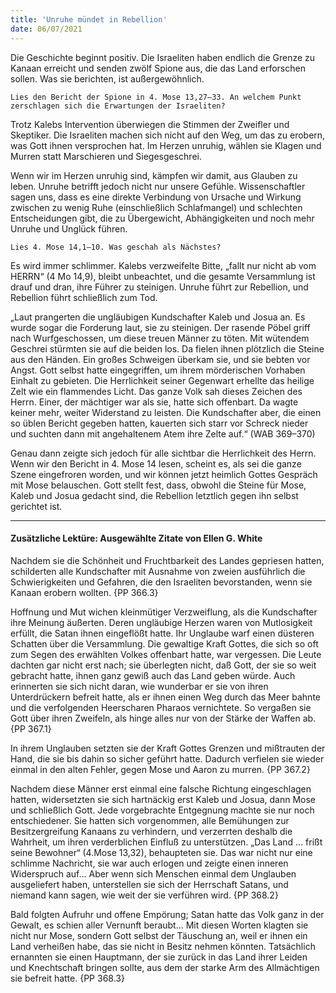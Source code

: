```yaml
---
title: 'Unruhe mündet in Rebellion'
date: 06/07/2021
---
```


Die Geschichte beginnt positiv. Die Israeliten haben endlich die Grenze zu Kanaan erreicht und senden zwölf Spione aus, die das Land erforschen sollen. Was sie berichten, ist außergewöhnlich.

`Lies den Bericht der Spione in 4. Mose 13,27–33. An welchem Punkt zerschlagen sich die Erwartungen der Israeliten?`

Trotz Kalebs Intervention überwiegen die Stimmen der Zweifler und Skeptiker. Die Israeliten machen sich nicht auf den Weg, um das zu erobern, was Gott ihnen versprochen hat. Im Herzen unruhig, wählen sie Klagen und Murren statt Marschieren und Siegesgeschrei.

Wenn wir im Herzen unruhig sind, kämpfen wir damit, aus Glauben zu leben. Unruhe betrifft jedoch nicht nur unsere Gefühle. Wissenschaftler sagen uns, dass es eine direkte Verbindung von Ursache und Wirkung zwischen zu wenig Ruhe (einschließlich Schlafmangel) und schlechten Entscheidungen gibt, die zu Übergewicht, Abhängigkeiten und noch mehr Unruhe und Unglück führen.

`Lies 4. Mose 14,1–10. Was geschah als Nächstes?`

Es wird immer schlimmer. Kalebs verzweifelte Bitte, „fallt nur nicht ab vom HERRN“ (4 Mo 14,9), bleibt unbeachtet, und die gesamte Versammlung ist drauf und dran, ihre Führer zu steinigen. Unruhe führt zur Rebellion, und Rebellion führt schließlich zum Tod.

„Laut prangerten die ungläubigen Kundschafter Kaleb und Josua an. Es wurde sogar die Forderung laut, sie zu steinigen. Der rasende Pöbel griff nach Wurfgeschossen, um diese treuen Männer zu töten. Mit wütendem Geschrei stürmten sie auf die beiden los. Da fielen ihnen plötzlich die Steine aus den Händen. Ein großes Schweigen überkam sie, und sie bebten vor Angst. Gott selbst hatte eingegriffen, um ihrem mörderischen Vorhaben Einhalt zu gebieten. Die Herrlichkeit seiner Gegenwart erhellte das heilige Zelt wie ein flammendes Licht. Das ganze Volk sah dieses Zeichen des Herrn. Einer, der mächtiger war als sie, hatte sich offenbart. Da wagte keiner mehr, weiter Widerstand zu leisten. Die Kundschafter aber, die einen so üblen Bericht gegeben hatten, kauerten sich starr vor Schreck nieder und suchten dann mit angehaltenem Atem ihre Zelte auf.“ (WAB 369–370)

Genau dann zeigte sich jedoch für alle sichtbar die Herrlichkeit des Herrn. Wenn wir den Bericht in 4. Mose 14 lesen, scheint es, als sei die ganze Szene eingefroren worden, und wir können jetzt heimlich Gottes Gespräch mit Mose belauschen. Gott stellt fest, dass, obwohl die Steine für Mose, Kaleb und Josua gedacht sind, die Rebellion letztlich gegen ihn selbst gerichtet ist.

---

#### Zusätzliche Lektüre: Ausgewählte Zitate von Ellen G. White

Nachdem sie die Schönheit und Fruchtbarkeit des Landes gepriesen hatten, schilderten alle Kundschafter mit Ausnahme von zweien ausführlich die Schwierigkeiten und Gefahren, die den Israeliten bevorstanden, wenn sie Kanaan erobern wollten. {PP 366.3}

Hoffnung und Mut wichen kleinmütiger Verzweiflung, als die Kundschafter ihre Meinung äußerten. Deren ungläubige Herzen waren von Mutlosigkeit erfüllt, die Satan ihnen eingeflößt hatte. Ihr Unglaube warf einen düsteren Schatten über die Versammlung. Die gewaltige Kraft Gottes, die sich so oft zum Segen des erwählten Volkes offenbart hatte, war vergessen. Die Leute dachten gar nicht erst nach; sie überlegten nicht, daß Gott, der sie so weit gebracht hatte, ihnen ganz gewiß auch das Land geben würde. Auch erinnerten sie sich nicht daran, wie wunderbar er sie von ihren Unterdrückern befreit hatte, als er ihnen einen Weg durch das Meer bahnte und die verfolgenden Heerscharen Pharaos vernichtete. So vergaßen sie Gott über ihren Zweifeln, als hinge alles nur von der Stärke der Waffen ab. {PP 367.1}

In ihrem Unglauben setzten sie der Kraft Gottes Grenzen und mißtrauten der Hand, die sie bis dahin so sicher geführt hatte. Dadurch verfielen sie wieder einmal in den alten Fehler, gegen Mose und Aaron zu murren. {PP 367.2}

Nachdem diese Männer erst einmal eine falsche Richtung eingeschlagen hatten, widersetzten sie sich hartnäckig erst Kaleb und Josua, dann Mose und schließlich Gott. Jede vorgebrachte Entgegnung machte sie nur noch entschiedener. Sie hatten sich vorgenommen, alle Bemühungen zur Besitzergreifung Kanaans zu verhindern, und verzerrten deshalb die Wahrheit, um ihren verderblichen Einfluß zu unterstützen. „Das Land ... frißt seine Bewohner“ (4.Mose 13,32), behaupteten sie. Das war nicht nur eine schlimme Nachricht, sie war auch erlogen und zeigte einen inneren Widerspruch auf... Aber wenn sich Menschen einmal dem Unglauben ausgeliefert haben, unterstellen sie sich der Herrschaft Satans, und niemand kann sagen, wie weit der sie verführen wird. {PP 368.2}

Bald folgten Aufruhr und offene Empörung; Satan hatte das Volk ganz in der Gewalt, es schien aller Vernunft beraubt... Mit diesen Worten klagten sie nicht nur Mose, sondern Gott selbst der Täuschung an, weil er ihnen ein Land verheißen habe, das sie nicht in Besitz nehmen könnten. Tatsächlich ernannten sie einen Hauptmann, der sie zurück in das Land ihrer Leiden und Knechtschaft bringen sollte, aus dem der starke Arm des Allmächtigen sie befreit hatte. {PP 368.3}